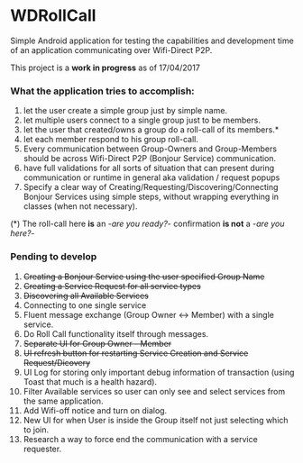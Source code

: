 # WDRollCall
Simple Android application for testing the capabilities and development time of an application communicating over Wifi-Direct P2P.

This project is a **work in progress** as of 17/04/2017

### What the application tries to accomplish:

1. let the user create a simple group just by simple name.
2. let multiple users connect to a single group just to be members.
3. let the user that created/owns a group do a roll-call of its members.*
4. let each member respond to his group roll-call.
5. Every communication between Group-Owners and Group-Members should be across Wifi-Direct P2P (Bonjour Service) communication.
6. have full validations for all sorts of situation that can present during communication or runtime in general aka validation / request popups
7. Specify a clear way of Creating/Requesting/Discovering/Connecting Bonjour Services using simple steps, without wrapping everything in classes (when not necessary).

(*) The roll-call here **is** an -_are you ready?_- confirmation **is not** a -_are you here?_-

### Pending to develop

1. ~~Creating a Bonjour Service using the user specified Group Name~~
2. ~~Creating a Service Request for all service types~~
3. ~~Discovering all Available Services~~
4. Connecting to one single service
5. Fluent message exchange (Group Owner <-> Member) with a single service.
6. Do Roll Call functionality itself through messages.
7. ~~Separate UI for Group Owner - Member~~
8. ~~UI refresh button for restarting Service Creation and Service Request/Dicovery~~
9. UI Log for storing only important debug information of transaction (using Toast that much is a health hazard).
10. Filter Available services so user can only see and select services from the same application.
11. Add Wifi-off notice and turn on dialog.
12. New UI for when User is inside the Group itself not just selecting which to join.
13. Research a way to force end the communication with a service requester.
